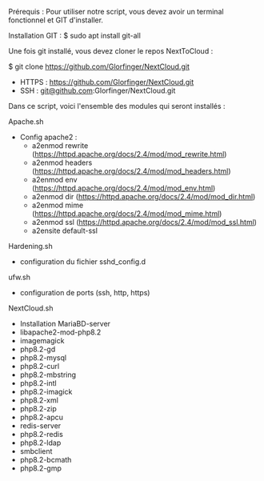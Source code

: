 Prérequis : 
Pour utiliser notre script, vous devez avoir un terminal fonctionnel et GIT d'installer. 

Installation GIT : $ sudo apt install git-all

Une fois git installé, vous devez cloner le repos NextToCloud :

$ git clone https://github.com/Glorfinger/NextCloud.git

- HTTPS : https://github.com/Glorfinger/NextCloud.git
- SSH : git@github.com:Glorfinger/NextCloud.git


Dans ce script, voici l'ensemble des modules qui seront installés : 

Apache.sh
 - Config apache2 :
    - a2enmod rewrite (https://httpd.apache.org/docs/2.4/mod/mod_rewrite.html)
    - a2enmod headers (https://httpd.apache.org/docs/2.4/mod/mod_headers.html)
    - a2enmod env (https://httpd.apache.org/docs/2.4/mod/mod_env.html)
    - a2enmod dir (https://httpd.apache.org/docs/2.4/mod/mod_dir.html)
    - a2enmod mime (https://httpd.apache.org/docs/2.4/mod/mod_mime.html)
    - a2enmod ssl (https://httpd.apache.org/docs/2.4/mod/mod_ssl.html)
    - a2ensite default-ssl

Hardening.sh 
 - configuration du fichier sshd_config.d

ufw.sh
 - configuration de ports (ssh, http, https)

NextCloud.sh
 - Installation MariaBD-server
 - libapache2-mod-php8.2
 - imagemagick
 - php8.2-gd
 - php8.2-mysql
 - php8.2-curl
 - php8.2-mbstring
 - php8.2-intl
 - php8.2-imagick
 - php8.2-xml
 - php8.2-zip
 - php8.2-apcu
 - redis-server
 - php8.2-redis
 - php8.2-ldap
 - smbclient
 - php8.2-bcmath
 - php8.2-gmp
